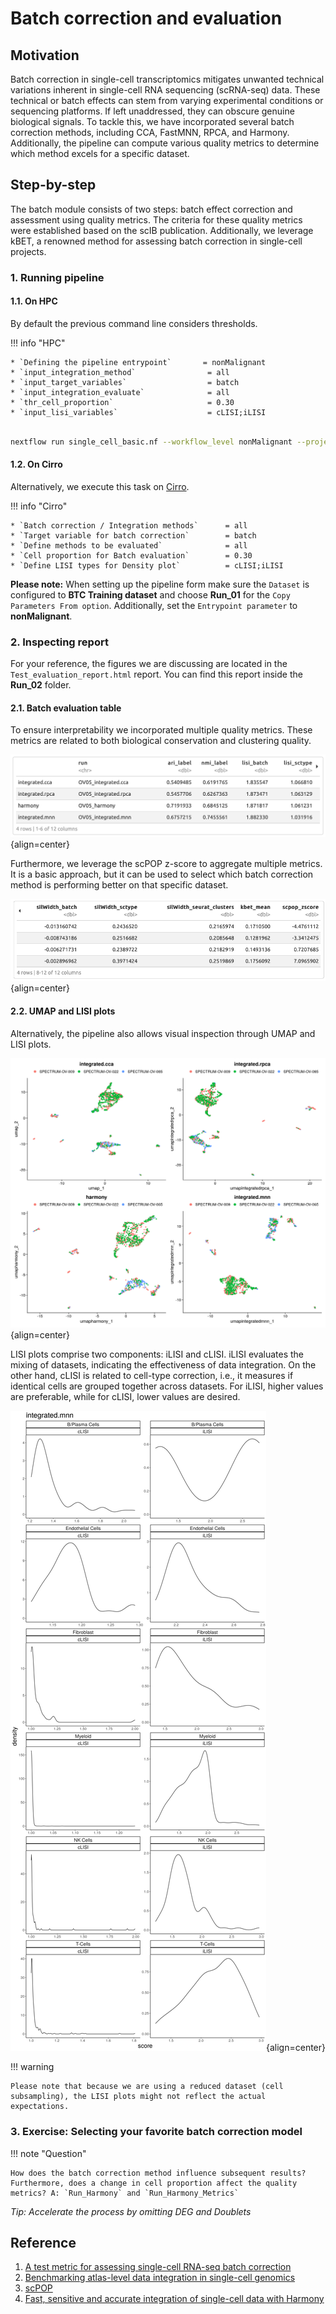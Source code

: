 # Batch correction and evaluation

## Motivation

Batch correction in single-cell transcriptomics mitigates unwanted technical variations inherent in single-cell RNA sequencing (scRNA-seq) data. These technical or batch effects can stem from varying experimental conditions or sequencing platforms. If left unaddressed, they can obscure genuine biological signals. To tackle this, we have incorporated several batch correction methods, including CCA, FastMNN, RPCA, and Harmony. Additionally, the pipeline can compute various quality metrics to determine which method excels for a specific dataset.

## Step-by-step

The batch module consists of two steps: batch effect correction and assessment using quality metrics. The criteria for these quality metrics were established based on the scIB publication. Additionally, we leverage kBET, a renowned method for assessing batch correction in single-cell projects.

### 1. Running pipeline

#### 1.1. On HPC

By default the previous command line considers thresholds.

!!! info "HPC"

    * `Defining the pipeline entrypoint`       = nonMalignant
    * `input_integration_method`                = all
    * `input_target_variables`                  = batch
    * `input_integration_evaluate`              = all
    * `thr_cell_proportion`                     = 0.30
    * `input_lisi_variables`                    = cLISI;iLISI


```{.bash .copy}

nextflow run single_cell_basic.nf --workflow_level nonMalignant --project_name Training --sample_csv sample_table.csv --meta_data meta_data.csv --cancer_type Ovarian -resume -profile seadragon

```

#### 1.2. On Cirro

Alternatively, we execute this task on [Cirro](https://cirro.bio).

!!! info "Cirro"

    * `Batch correction / Integration methods`      = all
    * `Target variable for batch correction`        = batch
    * `Define methods to be evaluated`              = all
    * `Cell proportion for Batch evaluation`        = 0.30
    * `Define LISI types for Density plot`          = cLISI;iLISI

**Please note:** When setting up the pipeline form make sure the `Dataset` is configured to **BTC Training dataset** and choose **Run_01** for the `Copy Parameters From option`. Additionally, set the `Entrypoint parameter` to **nonMalignant**.

### 2. Inspecting report

For your reference, the figures we are discussing are located in the `Test_evaluation_report.html` report. You can find this report inside the **Run_02** folder.

#### 2.1. Batch evaluation table

To ensure interpretability we incorporated multiple quality metrics. These metrics are related to both biological conservation and clustering quality.

![Image caption](figures/report-evaluation.png){align=center}

Furthermore, we leverage the scPOP z-score to aggregate multiple metrics. It is a basic approach, but it can be used to select which batch correction method is performing better on that specific dataset.

![Image caption](figures/report-evaluation2.png){align=center}

#### 2.2. UMAP and LISI plots

Alternatively, the pipeline also allows visual inspection through UMAP and LISI plots.

![Image caption](figures/umap-batch-correction.png){align=center}

LISI plots comprise two components: iLISI and cLISI. iLISI evaluates the mixing of datasets, indicating the effectiveness of data integration. On the other hand, cLISI is related to cell-type correction, i.e., it measures if identical cells are grouped together across datasets. For iLISI, higher values are preferable, while for cLISI, lower values are desired.

![Image caption](figures/lisi-fastmnn.png){align=center}

!!! warning

    Please note that because we are using a reduced dataset (cell subsampling), the LISI plots might not reflect the actual expectations.

### 3. Exercise: Selecting your favorite batch correction model

!!! note "Question"

    How does the batch correction method influence subsequent results? Furthermore, does a change in cell proportion affect the quality metrics? A: `Run_Harmony` and `Run_Harmony_Metrics`

*Tip: Accelerate the process by omitting DEG and Doublets*

## Reference

1. [A test metric for assessing single-cell RNA-seq batch correction](https://www.nature.com/articles/s41592-018-0254-1)
2. [Benchmarking atlas-level data integration in single-cell genomics](https://www.nature.com/articles/s41592-021-01336-8)
3. [scPOP](https://github.com/vinay-swamy/scPOP)
4. [Fast, sensitive and accurate integration of single-cell data with Harmony](https://www.nature.com/articles/s41592-019-0619-0)